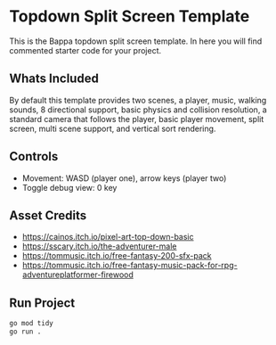 # Topdown Split Screen Template

This is the Bappa topdown split screen template. In here you will find commented starter code for your project.

## Whats Included

By default this template provides two scenes, a player, music, walking sounds, 8 directional support, basic physics and collision resolution,
a standard camera that follows the player, basic player movement, split screen, multi scene support, and vertical sort rendering.

## Controls

- Movement: WASD (player one), arrow keys (player two)
- Toggle debug view: 0 key

## Asset Credits

- <https://cainos.itch.io/pixel-art-top-down-basic>
- <https://sscary.itch.io/the-adventurer-male>
- <https://tommusic.itch.io/free-fantasy-200-sfx-pack>
- <https://tommusic.itch.io/free-fantasy-music-pack-for-rpg-adventureplatformer-firewood>

## Run Project

```bash
go mod tidy
go run .
```
